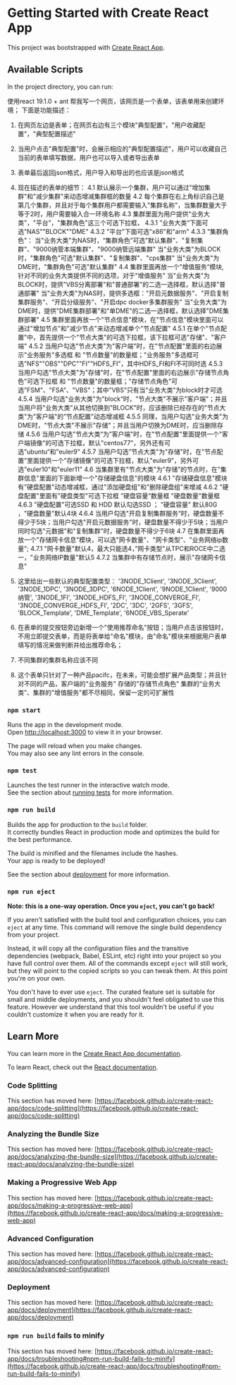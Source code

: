 # Getting Started with Create React App

This project was bootstrapped with [Create React App](https://github.com/facebook/create-react-app).

## Available Scripts

In the project directory, you can run:

使用react 19.1.0  + ant 帮我写一个网页，该网页是一个表单，该表单用来创建环境；
下面是功能描述：
1. 在网页左边是表单；在网页右边有三个模块"典型配置“，"用户收藏配置"，"典型配置描述"
2. 当用户点击"典型配置"时，会展示相应的"典型配置描述"，用户可以收藏自己当前的表单填写数据，用户也可以导入或者导出表单
3. 表单最后返回json格式，用户导入和导出的也应该是json格式
4. 现在描述的表单的细节：
4.1 默认展示一个集群，用户可以通过"增加集群"和"减少集群"来动态增减集群框的数量
4.2 每个集群在右上角标识自己是第几个集群，并且对于每个集群用户都需要输入"集群名称"，当集群数量大于等于2时，用户需要输入合一环境名称
4.3 集群里面为用户提供"业务大类"，"平台"，"集群角色"这三个可选下拉框，
4.3.1 ”业务大类“下面可选"NAS""BLOCK""DME"
4.3.2 "平台"下面可选"x86"和"arm"
4.3.3 ”集群角色"：
当"业务大类"为NAS时，“集群角色”可选"默认集群"、"复制集群"、"9000纳管本端集群"、"9000纳管远端集群"
当"业务大类"为BLOCK时，"集群角色"可选"默认集群"、"复制集群"、"cps集群"
当"业务大类"为DME时，"集群角色"可选"默认集群"
4.4 集群里面再放一个"增值服务“模块,针对不同的业务大类提供不同的选项，对于"增值服务”
当"业务大类"为BLOCK时，提供"VBS分离部署"和"普通部署"的二选一选择框，默认选择"普通部署"
当"业务大类"为NAS时，提供多选框："开启元数据服务"、"开启复制集群服务"、"开启分级服务"、"开启dpc docker多集群服务"
当"业务大类"为DME时，提供"DME集群部署"和"单DME"的二选一选择框，默认选择"DME集群部署"
4.5 集群里面再放一个"节点信息"模块，在"节点信息"模块里面可以通过"增加节点"和"减少节点"来动态增减单个"节点配置"
4.5.1 在单个"节点配置"中，首先提供一个"节点大类"的可选下拉框，该下拉框可选"存储"、"客户端"
4.5.2 当用户勾选"节点大类”为"客户端"时，在"节点配置"里面的右边展示"业务服务"多选框 和 "节点数量"的数量框；"业务服务"多选框可选"NFS""OBS""DPC""FI""HDFS_FI"，其中HDFS_FI和FI不可同时选
4.5.3 当用户勾选"节点大类"为"存储"时，在"节点配置"里面的右边展示"存储节点角色"可选下拉框 和 "节点数量"的数量框；"存储节点角色"可选"FSM"、"FSA"、"VBS"；其中"VBS"只有当"业务大类"为block时才可选
4.5.4 当用户勾选"业务大类"为"block“时，"节点大类"不展示"客户端"；并且当用户将"业务大类"从其他切换到"BLOCK"时，应该删除已经存在的"节点大类"为"客户端"的”节点配置"动态增减框
4.5.5 同理，当用户勾选"业务大类"为DME时，"节点大类"不展示"存储"；并且当用户切换为DME时，应当删除存储
4.5.6 当用户勾选"节点大类“为”客户端"时，在"节点配置"里面提供一个"客户端镜像"的可选下拉框，默认"centos77"，另外还有可选"ubuntu“和"euler9"
4.5.7 当用户勾选”节点大类"为"存储"时，在"节点配置"里面提供一个"存储镜像"的可选下拉框，默认"euler9"，另外可选"euler10"和"euler11"
4.6 当集群里有"节点大类"为"存储"的节点时，在"集群信息"里面的下面新增一个"存储硬盘信息"的模块
4.6.1 "存储硬盘信息"模块有"硬盘配置"动态增减框，通过"添加硬盘组"和"删除硬盘组"来增减
4.6.2 "硬盘配置"里面有"硬盘类型"可选下拉框 ”硬盘容量“数量框 "硬盘数量"数量框
4.6.3 "硬盘配置"可选SSD 和 HDD 默认勾选SSD ； ”硬盘容量" 默认80G ，"硬盘数量"默认4块
4.6.4 当用户勾选"开启复制集群服务“时，硬盘数量不得少于5块；当用户勾选"开启元数据服务"时，硬盘数量不得少于5块；当用户同时勾选"元数据"和"复制集群"时，硬盘数量不得少于6块
4.7 在集群里面再放一个"存储网卡信息"模块，可以选"网卡数量"、"网卡类型"、"业务网络ip数量";
4.7.1 "网卡数量"默认4，最大只能选4，”网卡类型"从TPC和ROCE中二选一，"业务网络IP数量"默认5
4.7.2 当集群中有存储节点时，展示"存储网卡信息"
5. 这里给出一些默认的典型配置类型：
   '3NODE_1Client', '3NODE_3Client', '3NODE_1DPC', '3NODE_3DPC',
   '6NODE_1Client', '9NODE_1Client', '9000纳管',
   '3NODE_1FI', '3NODE_HDFS_FI', '3NODE_CONVERGE_FI', '3NODE_CONVERGE_HDFS_FI',
   '2DC', '3DC', '2GFS', '3GFS', 'BLOCK_Template', 'DME_Template', '6NODE_VBS_Sperate'

6. 在表单的提交按钮旁边新增一个"使用推荐命名"按钮；当用户点击该按钮时，不用立即提交表单，而是将表单给"命名"模块，由"命名"模块来根据用户表单填写的情况来做判断并给出推荐命名；
7. 不同集群的集群名称应该不同
8. 这个表单只针对了一种产品pacifc，在未来，可能会想扩展产品类型；并且针对不同的产品，客户端的"业务服务" 存储的"存储节点角色" 集群的“业务大类”、集群的"增值服务"都不尽相同，保留一定的可扩展性


### `npm start`

Runs the app in the development mode.\
Open [http://localhost:3000](http://localhost:3000) to view it in your browser.

The page will reload when you make changes.\
You may also see any lint errors in the console.

### `npm test`

Launches the test runner in the interactive watch mode.\
See the section about [running tests](https://facebook.github.io/create-react-app/docs/running-tests) for more information.

### `npm run build`

Builds the app for production to the `build` folder.\
It correctly bundles React in production mode and optimizes the build for the best performance.

The build is minified and the filenames include the hashes.\
Your app is ready to be deployed!

See the section about [deployment](https://facebook.github.io/create-react-app/docs/deployment) for more information.

### `npm run eject`

**Note: this is a one-way operation. Once you `eject`, you can't go back!**

If you aren't satisfied with the build tool and configuration choices, you can `eject` at any time. This command will remove the single build dependency from your project.

Instead, it will copy all the configuration files and the transitive dependencies (webpack, Babel, ESLint, etc) right into your project so you have full control over them. All of the commands except `eject` will still work, but they will point to the copied scripts so you can tweak them. At this point you're on your own.

You don't have to ever use `eject`. The curated feature set is suitable for small and middle deployments, and you shouldn't feel obligated to use this feature. However we understand that this tool wouldn't be useful if you couldn't customize it when you are ready for it.

## Learn More

You can learn more in the [Create React App documentation](https://facebook.github.io/create-react-app/docs/getting-started).

To learn React, check out the [React documentation](https://reactjs.org/).

### Code Splitting

This section has moved here: [https://facebook.github.io/create-react-app/docs/code-splitting](https://facebook.github.io/create-react-app/docs/code-splitting)

### Analyzing the Bundle Size

This section has moved here: [https://facebook.github.io/create-react-app/docs/analyzing-the-bundle-size](https://facebook.github.io/create-react-app/docs/analyzing-the-bundle-size)

### Making a Progressive Web App

This section has moved here: [https://facebook.github.io/create-react-app/docs/making-a-progressive-web-app](https://facebook.github.io/create-react-app/docs/making-a-progressive-web-app)

### Advanced Configuration

This section has moved here: [https://facebook.github.io/create-react-app/docs/advanced-configuration](https://facebook.github.io/create-react-app/docs/advanced-configuration)

### Deployment

This section has moved here: [https://facebook.github.io/create-react-app/docs/deployment](https://facebook.github.io/create-react-app/docs/deployment)

### `npm run build` fails to minify

This section has moved here: [https://facebook.github.io/create-react-app/docs/troubleshooting#npm-run-build-fails-to-minify](https://facebook.github.io/create-react-app/docs/troubleshooting#npm-run-build-fails-to-minify)
